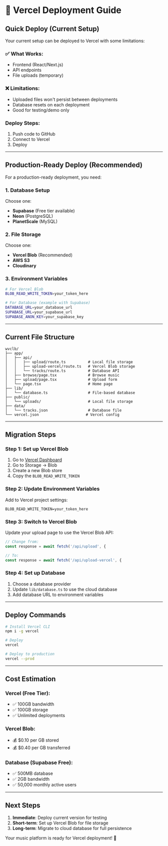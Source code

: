 # 🚀 Vercel Deployment Guide

## Quick Deploy (Current Setup)

Your current setup can be deployed to Vercel with some limitations:

### ✅ What Works:
- Frontend (React/Next.js)
- API endpoints
- File uploads (temporary)

### ❌ Limitations:
- Uploaded files won't persist between deployments
- Database resets on each deployment
- Good for testing/demo only

### Deploy Steps:
1. Push code to GitHub
2. Connect to Vercel
3. Deploy

---

## Production-Ready Deploy (Recommended)

For a production-ready deployment, you need:

### 1. Database Setup
Choose one:
- **Supabase** (Free tier available)
- **Neon** (PostgreSQL)
- **PlanetScale** (MySQL)

### 2. File Storage
Choose one:
- **Vercel Blob** (Recommended)
- **AWS S3**
- **Cloudinary**

### 3. Environment Variables
```bash
# For Vercel Blob
BLOB_READ_WRITE_TOKEN=your_token_here

# For Database (example with Supabase)
DATABASE_URL=your_database_url
SUPABASE_URL=your_supabase_url
SUPABASE_ANON_KEY=your_supabase_key
```

---

## Current File Structure

```
wvclb/
├── app/
│   ├── api/
│   │   ├── upload/route.ts          # Local file storage
│   │   ├── upload-vercel/route.ts   # Vercel Blob storage
│   │   └── tracks/route.ts          # Database API
│   ├── browse/page.tsx              # Browse music
│   ├── upload/page.tsx              # Upload form
│   └── page.tsx                     # Home page
├── lib/
│   └── database.ts                  # File-based database
├── public/
│   └── uploads/                     # Local file storage
├── data/
│   └── tracks.json                  # Database file
└── vercel.json                     # Vercel config
```

---

## Migration Steps

### Step 1: Set up Vercel Blob
1. Go to [Vercel Dashboard](https://vercel.com/dashboard)
2. Go to Storage → Blob
3. Create a new Blob store
4. Copy the `BLOB_READ_WRITE_TOKEN`

### Step 2: Update Environment Variables
Add to Vercel project settings:
```
BLOB_READ_WRITE_TOKEN=your_token_here
```

### Step 3: Switch to Vercel Blob
Update your upload page to use the Vercel Blob API:
```typescript
// Change from:
const response = await fetch('/api/upload', {

// To:
const response = await fetch('/api/upload-vercel', {
```

### Step 4: Set up Database
1. Choose a database provider
2. Update `lib/database.ts` to use the cloud database
3. Add database URL to environment variables

---

## Deploy Commands

```bash
# Install Vercel CLI
npm i -g vercel

# Deploy
vercel

# Deploy to production
vercel --prod
```

---

## Cost Estimation

### Vercel (Free Tier):
- ✅ 100GB bandwidth
- ✅ 100GB storage
- ✅ Unlimited deployments

### Vercel Blob:
- 💰 $0.10 per GB stored
- 💰 $0.40 per GB transferred

### Database (Supabase Free):
- ✅ 500MB database
- ✅ 2GB bandwidth
- ✅ 50,000 monthly active users

---

## Next Steps

1. **Immediate**: Deploy current version for testing
2. **Short-term**: Set up Vercel Blob for file storage
3. **Long-term**: Migrate to cloud database for full persistence

Your music platform is ready for Vercel deployment! 🎵

